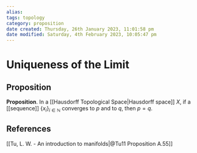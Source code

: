 ```yaml
---
alias: 
tags: topology
category: proposition
date created: Thursday, 26th January 2023, 11:01:58 pm
date modified: Saturday, 4th February 2023, 10:05:47 pm
---
```

# Uniqueness of the Limit

## Proposition

**Proposition**. In a [[Hausdorff Topological Space|Hausdorff space]] $X$, if a [[sequence]] $\{x_i\}_{i\in\mathbb{N}}$ converges to $p$ and to $q$, then $p = q$.

## References

[[Tu, L. W. - An introduction to manifolds|@Tu11 Proposition A.55]]